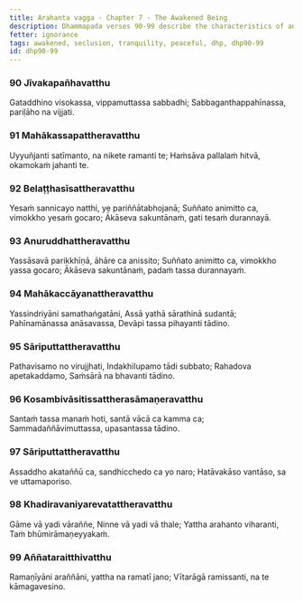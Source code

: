 ```yaml
---
title: Arahanta vagga - Chapter 7 - The Awakened Being
description: Dhammapada verses 90-99 describe the characteristics of an awakened being, the qualities of a peaceful mind, and what makes a place pleasing.
fetter: ignorance
tags: awakened, seclusion, tranquility, peaceful, dhp, dhp90-99
id: dhp90-99
---
```


### 90 Jīvakapañhavatthu

Gataddhino visokassa,
vippamuttassa sabbadhi;
Sabbaganthappahīnassa,
pariḷāho na vijjati.

### 91 Mahākassapattheravatthu

Uyyuñjanti satīmanto,
na nikete ramanti te;
Haṁsāva pallalaṁ hitvā,
okamokaṁ jahanti te.

### 92 Belaṭṭhasīsattheravatthu

Yesaṁ sannicayo natthi,
ye pariññātabhojanā;
Suññato animitto ca,
vimokkho yesaṁ gocaro;
Ākāseva sakuntānaṁ,
gati tesaṁ durannayā.

### 93 Anuruddhattheravatthu

Yassāsavā parikkhīṇā,
āhāre ca anissito;
Suññato animitto ca,
vimokkho yassa gocaro;
Ākāseva sakuntānaṁ,
padaṁ tassa durannayaṁ.

### 94 Mahākaccāyanattheravatthu

Yassindriyāni samathaṅgatāni,
Assā yathā sārathinā sudantā;
Pahīnamānassa anāsavassa,
Devāpi tassa pihayanti tādino.

### 95 Sāriputtattheravatthu

Pathavisamo no virujjhati,
Indakhilupamo tādi subbato;
Rahadova apetakaddamo,
Saṁsārā na bhavanti tādino.

### 96 Kosambivāsitissattherasāmaṇeravatthu

Santaṁ tassa manaṁ hoti,
santā vācā ca kamma ca;
Sammadaññāvimuttassa,
upasantassa tādino.

### 97 Sāriputtattheravatthu

Assaddho akataññū ca,
sandhicchedo ca yo naro;
Hatāvakāso vantāso,
sa ve uttamaporiso.

### 98 Khadiravaniyarevatattheravatthu

Gāme vā yadi vāraññe,
Ninne vā yadi vā thale;
Yattha arahanto viharanti,
Taṁ bhūmirāmaṇeyyakaṁ.

### 99 Aññataraitthivatthu

Ramaṇīyāni araññāni,
yattha na ramatī jano;
Vītarāgā ramissanti,
na te kāmagavesino.